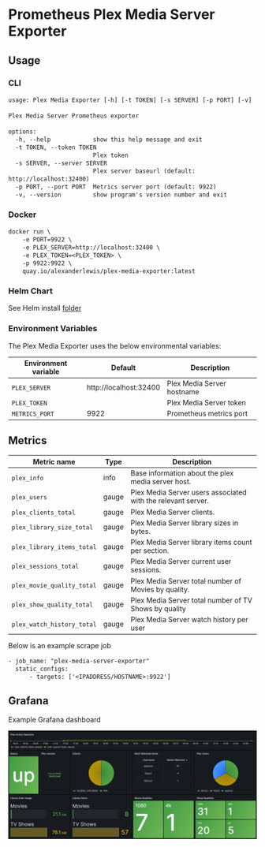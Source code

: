 # Prometheus Plex Media Server Exporter

## Usage

### CLI

```
usage: Plex Media Exporter [-h] [-t TOKEN] [-s SERVER] [-p PORT] [-v]

Plex Media Server Prometheus exporter

options:
  -h, --help            show this help message and exit
  -t TOKEN, --token TOKEN
                        Plex token
  -s SERVER, --server SERVER
                        Plex server baseurl (default: http://localhost:32400)
  -p PORT, --port PORT  Metrics server port (default: 9922)
  -v, --version         show program's version number and exit
```

### Docker

```
docker run \
    -e PORT=9922 \
    -e PLEX_SERVER=http://localhost:32400 \
    -e PLEX_TOKEN=<PLEX_TOKEN> \
    -p 9922:9922 \
    quay.io/alexanderlewis/plex-media-exporter:latest
```

### Helm Chart

See Helm install [folder](https://github.com/ajalewis/plex-media-server-exporter/tree/main/charts/plex-media-server-exporter)

### Environment Variables

The Plex Media Exporter uses the below environmental variables:

| Environment variable       | Default       | Description |
| -------------------------- | ------------- | ----------- |
| `PLEX_SERVER`         |  http://localhost:32400             | Plex Media Server hostname |
| `PLEX_TOKEN`         |              | Plex Media Server token |
| `METRICS_PORT`         |   9922            | Prometheus metrics port |


## Metrics


| Metric name                                         | Type     | Description      |
| --------------------------------------------------- | -------- | ---------------- |
| `plex_info`                                    | info    | Base information about the plex media server host. |
| `plex_users`                                         | gauge    | Plex Media Server users associated with the relevant server.  |
| `plex_clients_total`                                        | gauge    | Plex Media Server clients.  |
| `plex_library_size_total`                                         | gauge    | Plex Media Server library sizes in bytes. |
| `plex_library_items_total`                                      | gauge  | Plex Media Server library items count per section. |
| `plex_sessions_total`                                      | gauge  | Plex Media Server current user sessions. |
| `plex_movie_quality_total`                                      | gauge  | Plex Media Server total number of Movies by quality. |
| `plex_show_quality_total`                                      | gauge  | Plex Media Server total number of TV Shows by quality |
| `plex_watch_history_total`                                    | gauge | Plex Media Server watch history per user |

Below is an example scrape job

  ```
  - job_name: "plex-media-server-exporter"
    static_configs:
        - targets: ['<IPADDRESS/HOSTNAME>:9922']
  ```
## Grafana
Example Grafana dashboard

![grafana-example](grafana/grafana-example.png)
